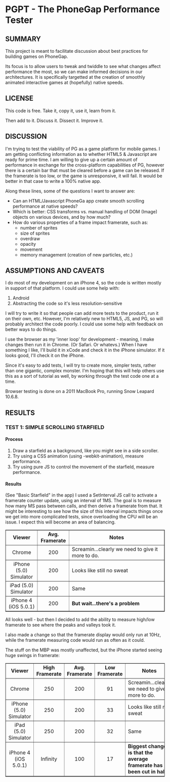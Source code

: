 # PGPT - The PhoneGap Performance Tester

## SUMMARY
This project is meant to facilitate discussion about best practices for building games on PhoneGap.

Its focus is to allow users to tweak and twiddle to see what changes affect performance the most, so we can make informed decisions in our architectures. It is specifically targetted at the creation of smoothly animated interactive games at (hopefully) native speeds.

## LICENSE
This code is free. Take it, copy it, use it, learn from it.

Then add to it. Discuss it. Dissect it. Improve it.

## DISCUSSION
I'm trying to test the viability of PG as a game platform for mobile games. I am getting conflicting information as to whether HTML5 & Javascript are ready for prime time. I am willing to give up a certain amount of performance in exchange for the cross-platform capabilities of PG, however there is a certain bar that must be cleared before a game can be released. If the framerate is too low, or the game is unresponsive, it will fail. It would be better in that case to write a 100% native app.

Along these lines, some of the questions I want to answer are:
* Can an HTML/Javascript PhoneGa app create smooth scrolling performance at native speeds?
* Which is better: CSS transforms vs. manual handling of DOM (Image) objects on various devices, and by how much?
* How do various properties of a frame impact framerate, such as:
	* number of sprites
	* size of sprites
	* overdraw
	* opacity
	* movement
	* memory management (creation of new particles, etc.)

## ASSUMPTIONS AND CAVEATS

I do most of my development on an iPhone 4, so the code is written mostly in support of that platform. I could use some help with:

1. Android
1. Abstracting the code so it's less resolution-sensitive

I will try to write it so that people can add more tests to the product, run it on their own, etc. However, I'm relatively new to HTML5, JS, and PG, so will probably architect the code poorly. I could use some help with feedback on better ways to do things.

I use the browser as my 'inner loop' for development - meaning, I make changes then run it in Chrome. (Or Safari. Or whatevs.) When I have something I like, I'll build it in xCode and check it in the iPhone simulator. If it looks good, I'll check it on the iPhone.

Since it's easy to add tests, I will try to create more, simpler tests, rather than one gigantic, complex monster. I'm hoping that this will help others use this as a sort of tutorial as well, by working through the test code one at a time.

Browser testing is done on a 2011 MacBook Pro, running Snow Leapard 10.6.8.

## RESULTS
### TEST 1: SIMPLE SCROLLING STARFIELD
#### Process
1. Draw a starfield as a background, like you might see in a side scroller.
1. Try using a CSS animation (using -webkit-animation), measure performance.
1. Try using pure JS to control the movement of the starfield, measure performance.

#### Results
(See "Basic Starfield" in the app)
I used a SetInterval JS call to activate a framerate counter update, using an interval of 1MS. The goal is to measure how many MS pass between calls, and then derive a framerate from that. It might be interesting to see how the size of this interval impacts things once we get into more complicated tests, since overloading the CPU will be an issue. I expect this will become an area of balancing.

<table border="1px solid black" align="center" width="80%">
	<tr>
		<td align="center" width="20%"><strong>Viewer</td>
		<td align="center" width="20%"><strong>Avg. Framerate</td>
		<td align="center" width="60%"><strong>Notes</td>
	</tr>
	<tr>
		<td align="center">Chrome</td>
		<td align="center">200</td>
		<td>Screamin...clearly we need to give it more to do.</td>
	</tr>
	<tr>
		<td align="center">iPhone (5.0) Simulator</td>
		<td align="center">200</td>
		<td>Looks like still no sweat</td>
	</tr>
	<tr>
		<td align="center">iPad (5.0) Simulator</td>
		<td align="center">200</td>
		<td>Same</td>
	</tr>
	<tr>
		<td align="center">iPhone 4 (iOS 5.0.1)</td>
		<td align="center">200</td>
		<td><strong>But wait...there's a problem</td>
	</tr>
</table>

All looks well - but then I decided to add the ability to measure high/low framerate to see where the peaks and valleys took it.

I also made a change so that the framerate display would only run at 10Hz, while the framerate measuring code would run as often as it could.

The stuff on the MBP was mostly unaffected, but the iPhone started seeing huge swings in framerate:

<table border="1px solid black" align="center" width="80%">
	<tr>
		<td align="center" width="15%"><strong>Viewer</td>
		<td align="center" width="5%"><strong>High Framerate</td>
		<td align="center" width="5%"><strong>Avg. Framerate</td>
		<td align="center" width="5%"><strong>Low Framerate</td>
		<td align="center" width="60%"><strong>Notes</td>
	</tr>
	<tr>
		<td align="center">Chrome</td>
		<td align="center">250</td>
		<td align="center">200</td>
		<td align="center">91</td>
		<td>Screamin...clearly we need to give it more to do.</td>
	</tr>
	<tr>
		<td align="center">iPhone (5.0) Simulator</td>
		<td align="center">250</td>
		<td align="center">200</td>
		<td align="center">33</td>
		<td>Looks like still no sweat</td>
	</tr>
	<tr>
		<td align="center">iPad (5.0) Simulator</td>
		<td align="center">250</td>
		<td align="center">200</td>
		<td align="center">32</td>
		<td>Same</td>
	</tr>
	<tr>
		<td align="center">iPhone 4 (iOS 5.0.1)</td>
		<td align="center">Infinity</td>
		<td align="center">100</td>
		<td align="center">17</td>
		<td><strong>Biggest change is that the average framerate has been cut in half</td>
	</tr>
</table>


